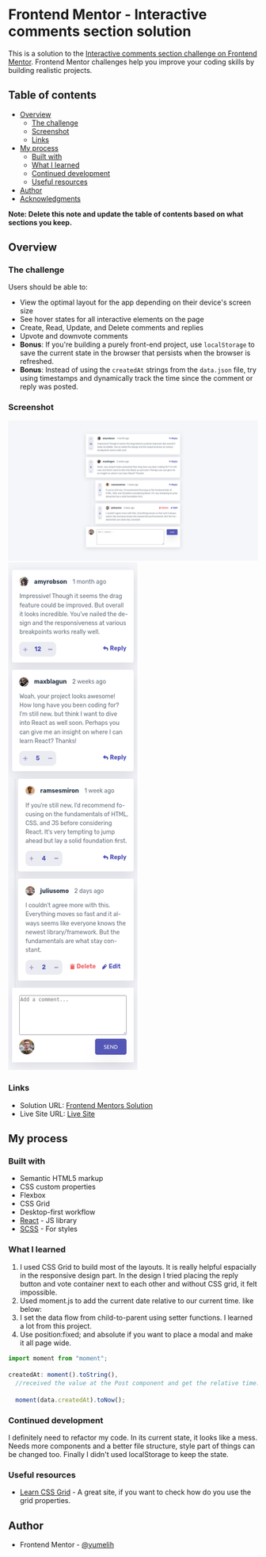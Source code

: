 # Frontend Mentor - Interactive comments section solution

This is a solution to the [Interactive comments section challenge on Frontend Mentor](https://www.frontendmentor.io/challenges/interactive-comments-section-iG1RugEG9). Frontend Mentor challenges help you improve your coding skills by building realistic projects.

## Table of contents

- [Overview](#overview)
  - [The challenge](#the-challenge)
  - [Screenshot](#screenshot)
  - [Links](#links)
- [My process](#my-process)
  - [Built with](#built-with)
  - [What I learned](#what-i-learned)
  - [Continued development](#continued-development)
  - [Useful resources](#useful-resources)
- [Author](#author)
- [Acknowledgments](#acknowledgments)

**Note: Delete this note and update the table of contents based on what sections you keep.**

## Overview

### The challenge

Users should be able to:

- View the optimal layout for the app depending on their device's screen size
- See hover states for all interactive elements on the page
- Create, Read, Update, and Delete comments and replies
- Upvote and downvote comments
- **Bonus**: If you're building a purely front-end project, use `localStorage` to save the current state in the browser that persists when the browser is refreshed.
- **Bonus**: Instead of using the `createdAt` strings from the `data.json` file, try using timestamps and dynamically track the time since the comment or reply was posted.

### Screenshot

![Desktop Image](./screenshots/desktop.png)
![Mobile Image](./screenshots/mobile.png)

### Links

- Solution URL: [Frontend Mentors Solution](https://www.frontendmentor.io/solutions/interactive-comment-section-using-react-and-sass-4T5re2xdtA)
- Live Site URL: [Live Site](https://interactive-comments-section-five-sigma.vercel.app/)

## My process

### Built with

- Semantic HTML5 markup
- CSS custom properties
- Flexbox
- CSS Grid
- Desktop-first workflow
- [React](https://reactjs.org/) - JS library
- [SCSS](https://sass-lang.com/) - For styles

### What I learned

1. I used CSS Grid to build most of the layouts. It is really helpful espacially in the responsive design part. In the design I tried placing the reply button and vote container next to each other and without CSS grid, it felt impossible.
2. Used moment.js to add the current date relative to our current time. like below:
3. I set the data flow from child-to-parent using setter functions. I learned a lot from this project.
4. Use position:fixed; and absolute if you want to place a modal and make it all page wide.

```jsx
import moment from "moment";

createdAt: moment().toString(),
  //received the value at the Post component and get the relative time.

  moment(data.createdAt).toNow();
```

### Continued development

I definitely need to refactor my code. In its current state, it looks like a mess. Needs more components and a better file structure, style part of things can be changed too. Finally I didn't used localStorage to keep the state.

### Useful resources

- [Learn CSS Grid](https://learncssgrid.com/) - A great site, if you want to check how do you use the grid properties.

## Author

- Frontend Mentor - [@yumelih](https://www.frontendmentor.io/profile/yumelih)
